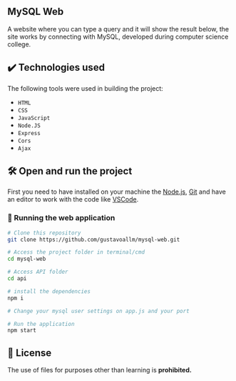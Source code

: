 ## MySQL Web

A website where you can type a query and it will show the result below, the site works by connecting with MySQL, developed during computer science college.

## ✔️ Technologies used

The following tools were used in building the project:

- `HTML`
- `CSS`
- `JavaScript`
- `Node.JS`
- `Express`
- `Cors`
- `Ajax`

## 🛠️ Open and run the project

First you need to have installed on your machine the [Node.js](https://nodejs.org/en/), [Git](https://git-scm.com/) and have an editor to work with the code like [VSCode](https://code.visualstudio.com/).

### 🎲 Running the web application

```bash
# Clone this repository
git clone https://github.com/gustavoallm/mysql-web.git

# Access the project folder in terminal/cmd
cd mysql-web

# Access API folder
cd api

# install the dependencies
npm i

# Change your mysql user settings on app.js and your port

# Run the application
npm start
```

## 📑 License

The use of files for purposes other than learning is **prohibited.**
